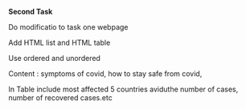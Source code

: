 **Second Task**


Do modificatio to task one webpage

Add HTML list and HTML table 

Use ordered and unordered

Content : symptoms of covid, how to stay safe from covid,

In Table include most affected 5 countries aviduthe number of cases, number of recovered cases.etc

